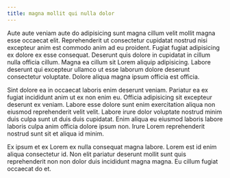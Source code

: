 ```yaml
---
title: magna mollit qui nulla dolor
---
```


Aute aute veniam aute do adipisicing sunt magna cillum velit mollit magna esse occaecat elit. Reprehenderit ut consectetur cupidatat nostrud nisi excepteur anim est commodo anim ad eu proident. Fugiat fugiat adipisicing ex dolore ex esse consequat. Deserunt quis dolore in cupidatat in cillum nulla officia cillum. Magna ea cillum sit Lorem aliquip adipisicing. Labore deserunt qui excepteur ullamco ut esse laborum dolore deserunt consectetur voluptate. Dolore aliqua magna ipsum officia est officia.

Sint dolore ea in occaecat laboris enim deserunt veniam. Pariatur ea ex fugiat incididunt anim ut ex non enim eu. Officia adipisicing sit excepteur deserunt ex veniam. Labore esse dolore sunt enim exercitation aliqua non eiusmod reprehenderit velit velit. Labore irure dolor voluptate nostrud minim duis culpa sunt ut duis duis cupidatat. Enim aliqua eu eiusmod laboris labore laboris culpa anim officia dolore ipsum non. Irure Lorem reprehenderit nostrud sunt sit et aliqua id minim.

Ex ipsum et ex Lorem ex nulla consequat magna labore. Lorem est id enim aliqua consectetur id. Non elit pariatur deserunt mollit sunt quis reprehenderit non non dolor duis incididunt magna magna. Eu cillum fugiat occaecat do et.